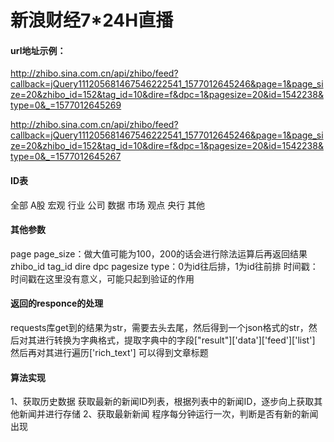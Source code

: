 # 新浪财经7*24H直播

#### url地址示例：
http://zhibo.sina.com.cn/api/zhibo/feed?callback=jQuery111205681467546222541_1577012645246&page=1&page_size=20&zhibo_id=152&tag_id=10&dire=f&dpc=1&pagesize=20&id=1542238&type=0&_=1577012645269

http://zhibo.sina.com.cn/api/zhibo/feed?callback=jQuery111205681467546222541_1577012645246&page=1&page_size=20&zhibo_id=152&tag_id=10&dire=f&dpc=1&pagesize=20&id=1542238&type=0&_=1577012645267

#### ID表
全部
A股
宏观
行业
公司
数据
市场
观点
央行
其他
#### 其他参数
page
page_size：做大值可能为100，200的话会进行除法运算后再返回结果
zhibo_id
tag_id
dire
dpc
pagesize
type：0为id往后排，1为id往前排
时间戳：时间戳在这里没有意义，可能只起到验证的作用

#### 返回的responce的处理
requests库get到的结果为str，需要去头去尾，然后得到一个json格式的str，然后对其进行转换为字典格式，提取字典中的字段["result"]['data']['feed']['list']
然后再对其进行遍历['rich_text']
可以得到文章标题
#### 算法实现
1、获取历史数据
获取最新的新闻ID列表，根据列表中的新闻ID，逐步向上获取其他新闻并进行存储
2、获取最新新闻
程序每分钟运行一次，判断是否有新的新闻出现
